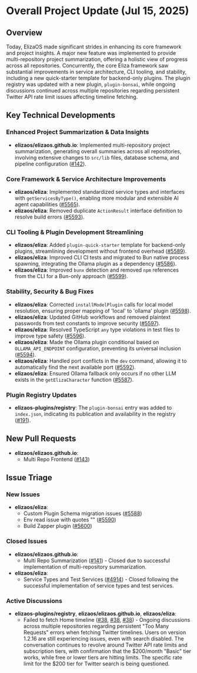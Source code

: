 # Overall Project Update (Jul 15, 2025)

## Overview
Today, ElizaOS made significant strides in enhancing its core framework and project insights. A major new feature was implemented to provide multi-repository project summarization, offering a holistic view of progress across all repositories. Concurrently, the core Eliza framework saw substantial improvements in service architecture, CLI tooling, and stability, including a new quick-starter template for backend-only plugins. The plugin registry was updated with a new plugin, `plugin-bonsai`, while ongoing discussions continued across multiple repositories regarding persistent Twitter API rate limit issues affecting timeline fetching.

## Key Technical Developments

### Enhanced Project Summarization & Data Insights
- **elizaos/elizaos.github.io**: Implemented multi-repository project summarization, generating overall summaries across all repositories, involving extensive changes to `src/lib` files, database schema, and pipeline configuration ([#142](https://github.com/elizaos/elizaos.github.io/pull/142)).

### Core Framework & Service Architecture Improvements
- **elizaos/eliza**: Implemented standardized service types and interfaces with `getServicesByType()`, enabling more modular and extensible AI agent capabilities ([#5565](https://github.com/elizaos/eliza/pull/5565)).
- **elizaos/eliza**: Removed duplicate `ActionResult` interface definition to resolve build errors ([#5593](https://github.com/elizaos/eliza/pull/5593)).

### CLI Tooling & Plugin Development Streamlining
- **elizaos/eliza**: Added `plugin-quick-starter` template for backend-only plugins, streamlining development without frontend overhead ([#5589](https://github.com/elizaos/eliza/pull/5589)).
- **elizaos/eliza**: Improved CLI CI tests and migrated to Bun native process spawning, integrating the Ollama plugin as a dependency ([#5586](https://github.com/elizaos/eliza/pull/5586)).
- **elizaos/eliza**: Improved `bunx` detection and removed `npm` references from the CLI for a Bun-only approach ([#5599](https://github.com/elizaos/eliza/pull/5599)).

### Stability, Security & Bug Fixes
- **elizaos/eliza**: Corrected `installModelPlugin` calls for local model resolution, ensuring proper mapping of 'local' to 'ollama' plugin ([#5598](https://github.com/elizaos/eliza/pull/5598)).
- **elizaos/eliza**: Updated GitHub workflows and removed plaintext passwords from test constants to improve security ([#5597](https://github.com/elizaos/eliza/pull/5597)).
- **elizaos/eliza**: Resolved TypeScript `any` type violations in test files to improve type safety ([#5596](https://github.com/elizaos/eliza/pull/5596)).
- **elizaos/eliza**: Made the Ollama plugin conditional based on `OLLAMA_API_ENDPOINT` configuration, preventing its universal inclusion ([#5594](https://github.com/elizaos/eliza/pull/5594)).
- **elizaos/eliza**: Handled port conflicts in the `dev` command, allowing it to automatically find the next available port ([#5592](https://github.com/elizaos/eliza/pull/5592)).
- **elizaos/eliza**: Ensured Ollama fallback only occurs if no other LLM exists in the `getElizaCharacter` function ([#5587](https://github.com/elizaos/eliza/pull/5587)).

### Plugin Registry Updates
- **elizaos-plugins/registry**: The `plugin-bonsai` entry was added to `index.json`, indicating its publication and availability in the registry ([#191](https://github.com/elizaos-plugins/registry/pull/191)).

## New Pull Requests

- **elizaos/elizaos.github.io**:
    - Multi Repo Frontend ([#143](https://github.com/elizaos/elizaos.github.io/pull/143))

## Issue Triage

### New Issues
- **elizaos/eliza**:
    - Custom Plugin Schema migration issues ([#5588](https://github.com/elizaos/eliza/issues/5588))
    - Env read issue with quotes "" ([#5590](https://github.com/elizaos/eliza/issues/5590))
    - Build Zapper plugin ([#5600](https://github.com/elizaos/eliza/issues/5600))

### Closed Issues
- **elizaos/elizaos.github.io**:
    - Multi Repo Summarization ([#141](https://github.com/elizaos/elizaos.github.io/issues/141)) - Closed due to successful implementation of multi-repository summarization.
- **elizaos/eliza**:
    - Service Types and Test Services ([#4914](https://github.com/elizaos/eliza/issues/4914)) - Closed following the successful implementation of service types and test services.

### Active Discussions
- **elizaos-plugins/registry**, **elizaos/elizaos.github.io**, **elizaos/eliza**:
    - Failed to fetch Home timeline ([#38](https://github.com/elizaos-plugins/registry/issues/38), [#38](https://github.com/elizaos/elizaos.github.io/issues/38), [#38](https://github.com/elizaos/eliza/issues/38)) - Ongoing discussions across multiple repositories regarding persistent "Too Many Requests" errors when fetching Twitter timelines. Users on version 1.2.16 are still experiencing issues, even with search disabled. The conversation continues to revolve around Twitter API rate limits and subscription tiers, with confirmation that the $200/month "Basic" tier works, while free or lower tiers are hitting limits. The specific rate limit for the $200 tier for Twitter search is being questioned.